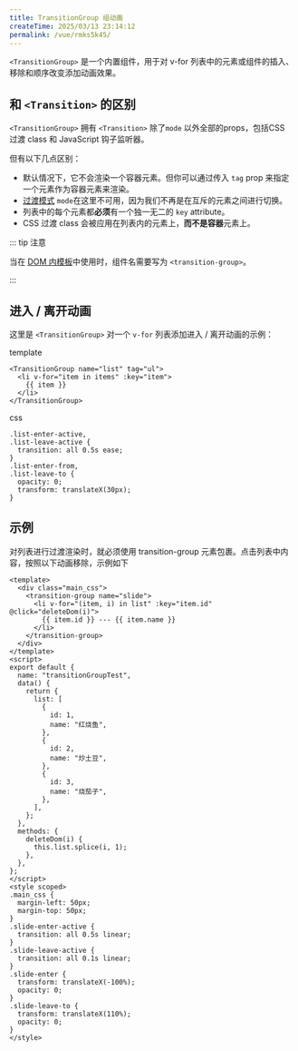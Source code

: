 ```yaml
---
title: TransitionGroup 组动画
createTime: 2025/03/13 23:14:12
permalink: /vue/rmks5k45/
---
```


`<TransitionGroup>` 是一个内置组件，用于对 v-for 列表中的元素或组件的插入、移除和顺序改变添加动画效果。

## 和 `<Transition>` 的区别

`<TransitionGroup>` 拥有 `<Transition>` 除了`mode` 以外全部的props，包括CSS 过渡 class 和 JavaScript 钩子监听器。  

但有以下几点区别：

- 默认情况下，它不会渲染一个容器元素。但你可以通过传入 `tag` prop 来指定一个元素作为容器元素来渲染。
- [过渡模式](https://cn.vuejs.org/guide/built-ins/transition.html#transition-modes) `mode`在这里不可用，因为我们不再是在互斥的元素之间进行切换。
- 列表中的每个元素都**必须**有一个独一无二的 `key` attribute。
- CSS 过渡 class 会被应用在列表内的元素上，**而不是容器**元素上。

::: tip 注意

当在 [DOM 内模板](https://cn.vuejs.org/guide/essentials/component-basics.html#in-dom-template-parsing-caveats)中使用时，组件名需要写为 `<transition-group>`。

:::

## 进入 / 离开动画

这里是 `<TransitionGroup>` 对一个 `v-for` 列表添加进入 / 离开动画的示例：

template

```
<TransitionGroup name="list" tag="ul">
  <li v-for="item in items" :key="item">
    {{ item }}
  </li>
</TransitionGroup>
```

css

```
.list-enter-active,
.list-leave-active {
  transition: all 0.5s ease;
}
.list-enter-from,
.list-leave-to {
  opacity: 0;
  transform: translateX(30px);
}
```

## 示例

对列表进行过渡渲染时，就必须使用 transition-group 元素包裹。点击列表中内容，按照以下动画移除，示例如下

```vue
<template>
  <div class="main_css">
    <transition-group name="slide">
      <li v-for="(item, i) in list" :key="item.id" @click="deleteDom(i)">
        {{ item.id }} --- {{ item.name }}
      </li>
    </transition-group>
  </div>
</template>
<script>
export default {
  name: "transitionGroupTest",
  data() {
    return {
      list: [
        {
          id: 1,
          name: "红烧鱼",
        },
        {
          id: 2,
          name: "炒土豆",
        },
        {
          id: 3,
          name: "烧茄子",
        },
      ],
    };
  },
  methods: {
    deleteDom(i) {
      this.list.splice(i, 1);
    },
  },
};
</script>
<style scoped>
.main_css {
  margin-left: 50px;
  margin-top: 50px;
}
.slide-enter-active {
  transition: all 0.5s linear;
}
.slide-leave-active {
  transition: all 0.1s linear;
}
.slide-enter {
  transform: translateX(-100%);
  opacity: 0;
}
.slide-leave-to {
  transform: translateX(110%);
  opacity: 0;
}
</style>
```
